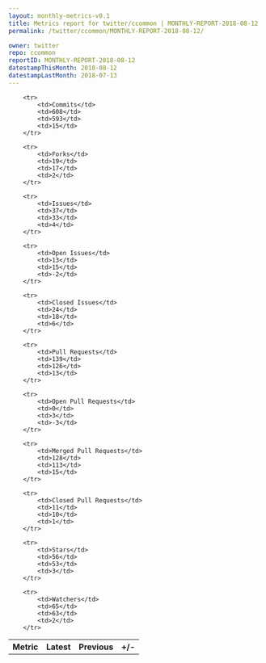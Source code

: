 ```yaml
---
layout: monthly-metrics-v0.1
title: Metrics report for twitter/ccommon | MONTHLY-REPORT-2018-08-12 | 2018-08-12
permalink: /twitter/ccommon/MONTHLY-REPORT-2018-08-12/

owner: twitter
repo: ccommon
reportID: MONTHLY-REPORT-2018-08-12
datestampThisMonth: 2018-08-12
datestampLastMonth: 2018-07-13
---
```



<table style="width: 100%;">
    <tr>
        <th>Metric</th>
        <th>Latest</th>
        <th>Previous</th>
        <th>+/-</th>
    </tr>

        <tr>
            <td>Commits</td>
            <td>608</td>
            <td>593</td>
            <td>15</td>
        </tr>
        
        <tr>
            <td>Forks</td>
            <td>19</td>
            <td>17</td>
            <td>2</td>
        </tr>
        
        <tr>
            <td>Issues</td>
            <td>37</td>
            <td>33</td>
            <td>4</td>
        </tr>
        
        <tr>
            <td>Open Issues</td>
            <td>13</td>
            <td>15</td>
            <td>-2</td>
        </tr>
        
        <tr>
            <td>Closed Issues</td>
            <td>24</td>
            <td>18</td>
            <td>6</td>
        </tr>
        
        <tr>
            <td>Pull Requests</td>
            <td>139</td>
            <td>126</td>
            <td>13</td>
        </tr>
        
        <tr>
            <td>Open Pull Requests</td>
            <td>0</td>
            <td>3</td>
            <td>-3</td>
        </tr>
        
        <tr>
            <td>Merged Pull Requests</td>
            <td>128</td>
            <td>113</td>
            <td>15</td>
        </tr>
        
        <tr>
            <td>Closed Pull Requests</td>
            <td>11</td>
            <td>10</td>
            <td>1</td>
        </tr>
        
        <tr>
            <td>Stars</td>
            <td>56</td>
            <td>53</td>
            <td>3</td>
        </tr>
        
        <tr>
            <td>Watchers</td>
            <td>65</td>
            <td>63</td>
            <td>2</td>
        </tr>
        
</table>
